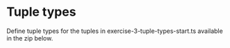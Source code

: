 # Tuple types

Define tuple types for the tuples in exercise-3-tuple-types-start.ts available in the zip below.
